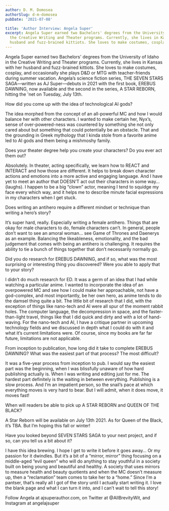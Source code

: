 ```yaml
---
author: D. M. Domosea
authorSlug: d-m-domosea
pubDate: '2021-07-08'

title: 'Author Interview: Angela Super'
excerpt: Angela Super earned two Bachelors' degrees from the University of Idaho in
  the Creative Writing and Theater programs. Currently, she lives in Kansas with her
  husband and fuzz-brained kittiots. She loves to make costumes, cosplay, and occasionally...
---
```

Angela Super earned two Bachelors' degrees from the University of Idaho in the Creative Writing and Theater programs. Currently, she lives in Kansas with her husband and fuzz-brained kittiots. She loves to make costumes, cosplay, and occasionally she plays D&amp;D or MTG with teacher-friends during summer vacation. Angela’s science fiction series, THE SEVEN STARS SAGA—written as AJ Super—debuts in 2021 with the first book, EREBUS DAWNING, now available and the second in the series, A STAR REBORN, hitting the 'net on Tuesday, July 13th.

How did you come up with the idea of technological AI gods? 

The idea morphed from the concept of an all-powerful MC and how I would balance her with other characters. I wanted to make certain her, Nyx’s, sense of over-powered-ness was countered by something she not only cared about but something that could potentially be an obstacle. That and the grounding in Greek mythology that I kinda stole from a favorite anime led to AI gods and them being a mishmoshy family.

Does your theater degree help you create your characters? Do you ever act them out? 

Absolutely. In theater, acting specifically, we learn how to REACT and INTERACT and how those are different. It helps to break down character actions and emotions into a more active and engaging language. And I have yet to meet an author that DOESN’T act out their characters in some way… (laughs). I happen to be a big “clown” actor, meaning I tend to squidge my face every which way, and it helps me to describe minute facial expressions in my characters when I get stuck.

Does writing an antihero require a different mindset or technique than writing a hero’s story?

It’s super hard, really. Especially writing a female antihero. Things that are okay for male characters to do, female characters can’t. In general, people don’t want to see an amoral woman… see Game of Thrones and Daenerys as an example. Balancing the likeableness, emotionality, and the bad judgement that comes with being an antihero is challenging. It requires the ability to tie a bunch of things together that don’t necessarily normally go.

Did you do research for EREBUS DAWNING, and if so, what was the most surprising or interesting thing you discovered? Were you able to apply that to your story?

I didn’t do much research for ED. It was a germ of an idea that l had while watching a particular anime. I wanted to incorporate the idea of an overpowered MC and see how I could make her approachable, not have a god-complex, and most importantly, be her own hero, as anime tends to do the damsel thing quite a bit. The little bit of research that I did, with the exception of things like nano-tech and AI were all spur of the moment rabbit holes. The computer language, the decompression in space, and the faster-than-light travel, things like that I did quick and dirty and with a lot of hand-waving. For the nano-tech and AI, I have a critique partner in upcoming technology fields and we discussed in depth what I could do with it and what it’s current limitations were. Of course, since my books are far far future, limitations are not applicable.

From inception to publication, how long did it take to complete EREBUS DAWNING? What was the easiest part of that process? The most difficult? 

It was a five-year process from inception to pub. I would say the easiest part was the beginning, when I was blissfully unaware of how hard publishing actually is. When I was writing and editing just for me. The hardest part definitely is the waiting in between everything. Publishing is a slow process. And I’m an impatient person, so the snail’s pace at which everything moves is very hard to bear. But I will admit, when it does move, it moves fast!

When will readers be able to pick up A STAR REBORN and QUEEN OF THE BLACK?

A Star Reborn will be available on July 13th 2021. As for Queen of the Black, it’s TBA. But I’m hoping this fall or winter!

Have you looked beyond SEVEN STARS SAGA to your next project, and if so, can you tell us a bit about it? 

I have this idea brewing. I hope I get to write it before it goes away… Or my passion for it dwindles. But it’s a bit of a “mirror, mirror” thing focusing on a middle-aged “evil queen” who will do anything to stay youthful in a society built on being young and beautiful and healthy. A society that uses mirrors to measure health and beauty quotients and when the MC doesn’t measure up, then a “reclamation” team comes to take her to a “home.” Since I’m a pantser, that’s really all I got of the story until I actually start writing it. I love the blank page and what I can turn it into, and I can’t wait to tell this story!

Follow Angela at ajsuperauthor.com, on Twitter at @AllBrevityWit, and Instagram at angelajsuper
